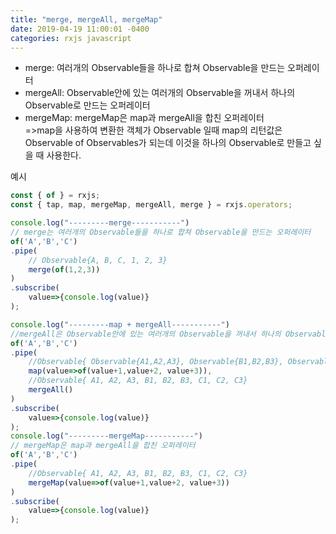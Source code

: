 ```yaml
---
title: "merge, mergeAll, mergeMap"
date: 2019-04-19 11:00:01 -0400
categories: rxjs javascript
---
```


- merge: 여러개의 Observable들을 하나로 합쳐 Observable을 만드는 오퍼레이터
- mergeAll: Observable안에 있는 여러개의 Observable을 꺼내서 하나의 Observable로 만드는 오퍼레이터
- mergeMap: mergeMap은 map과 mergeAll을 합친 오퍼레이터
<br>=>map을 사용하여 변환한 객체가 Observable 일때 map의 리턴값은 Observable of Observables가 되는데 이것을 하나의 Observable로 만들고 싶을 때 사용한다.

예시
```js
const { of } = rxjs;
const { tap, map, mergeMap, mergeAll, merge } = rxjs.operators;

console.log("---------merge-----------")
// merge는 여러개의 Observable들을 하나로 합쳐 Observable을 만드는 오퍼레이터
of('A','B','C')
.pipe(
    // Observable{A, B, C, 1, 2, 3}
    merge(of(1,2,3))
)
.subscribe(
    value=>{console.log(value)}
);

console.log("---------map + mergeAll-----------")
//mergeAll은 Observable안에 있는 여러개의 Observable을 꺼내서 하나의 Observable로 만드는 오퍼레이터
of('A','B','C')
.pipe(
    //Observable{ Observable{A1,A2,A3}, Observable{B1,B2,B3}, Observable{C1,C2,C3}}
    map(value=>of(value+1,value+2, value+3)),
    //Observable{ A1, A2, A3, B1, B2, B3, C1, C2, C3}
    mergeAll()
)
.subscribe(
    value=>{console.log(value)}
);
console.log("---------mergeMap-----------")
// mergeMap은 map과 mergeAll을 합친 오퍼레이터
of('A','B','C')
.pipe(
    //Observable{ A1, A2, A3, B1, B2, B3, C1, C2, C3}
    mergeMap(value=>of(value+1,value+2, value+3))
)
.subscribe(
    value=>{console.log(value)}
);
```
